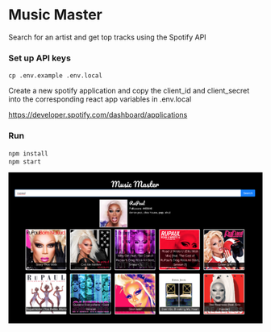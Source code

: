 # Music Master

Search for an artist and get top tracks using the Spotify API

### Set up API keys

```
cp .env.example .env.local
```

Create a new spotify application and copy the client_id and client_secret into the corresponding react app variables in .env.local

https://developer.spotify.com/dashboard/applications

### Run

```
npm install
npm start
```

![Screenshot](images/screenshot.png)
